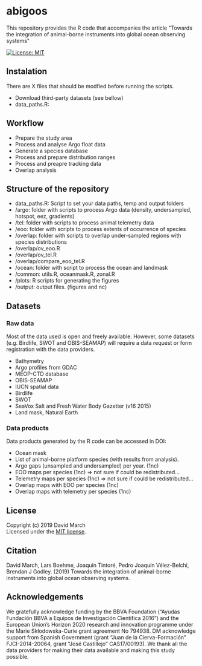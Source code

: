 # abigoos

This repository provides the R code that accompanies the article "Towards the integration of animal-borne instruments into global ocean observing systems"


[![License: MIT](https://img.shields.io/badge/License-MIT-yellow.svg)](https://opensource.org/licenses/MIT)


## Instalation

There are X files that should be modfied before running the scripts.  

* Download third-party datasets (see bellow)
* data_paths.R: 


## Workflow

* Prepare the study area
* Process and analyse Argo float data
* Generate a species database
* Process and prepare distribution ranges
* Process and preapre tracking data
* Overlap analysis


## Structure of the repository
* data_paths.R: Script to set your data paths, temp and output folders
* /argo: folder with scripts to process Argo data (density, undersampled, hotspot, eez, gradients)
* /tel: folder with scripts to process animal telemetry data
* /eoo: folder with scripts to process extents of occurrence of species
* /overlap: folder with scripts to overlap under-sampled regions with species distributions
* /overlap/ov_eoo.R
* /overlap/ov_tel.R
* /overlap/compare_eoo_tel.R
* /ocean: folder with script to process the ocean and landmask
* /common: utils.R, oceanmask.R, zonal.R
* /plots: R scripts for generating the figures
* /output: output files. (figures and nc)


## Datasets

### Raw data

Most of the data used is open and freely available. However, some datasets (e.g. Birdlife, SWOT and OBIS-SEAMAP) will require a data request or form registration with the data providers.

* Bathymetry
* Argo profiles from GDAC
* MEOP-CTD database
* OBIS-SEAMAP
* IUCN spatial data
* Birdlife
* SWOT
* SeaVox Salt and Fresh Water Body Gazetter (v16 2015)
* Land mask, Natural Earth


### Data products

Data products generated by the R code can be accessed in DOI:

* Ocean mask
* List of animal-borne platform species (with results from analysis). 
* Argo gaps (unsampled and undersampled) per year. (1nc)
* EOO maps per species (1nc) => not sure if could be redistributed...
* Telemetry maps per species (1nc) => not sure if could be redistributed...
* Overlap maps with EOO per species (1nc)
* Overlap maps with telemetry per species (1nc)


## License

Copyright (c) 2019 David March  
Licensed under the [MIT license](https://github.com/dmarch/abigoos/blob/master/LICENSE).


## Citation

David March, Lars Boehme, Joaquín Tintoré, Pedro Joaquín Vélez-Belchi, Brendan J Godley. (2019) Towards the integration of animal-borne instruments into global ocean observing systems.


## Acknowledgements

We gratefully acknowledge funding by the BBVA Foundation (“Ayudas Fundación BBVA a Equipos de Investigación Científica 2016”) and the European Union’s Horizon 2020 research and innovation programme under the Marie Skłodowska-Curie grant agreement No 794938. DM acknowledge support from Spanish Government (grant “Juan de la Cierva-Formación” FJCI-2014-20064, grant “José Castillejo” CAS17/00193). We thank all the data providers for making their data available and making this study possible. 
